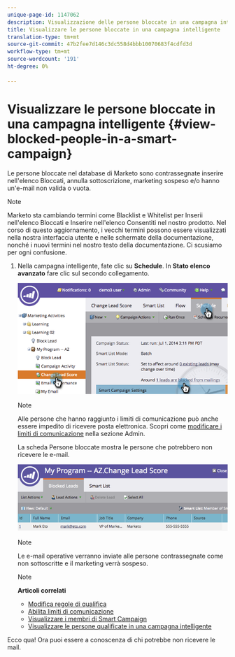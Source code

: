 ```yaml
---
unique-page-id: 1147062
description: Visualizzazione delle persone bloccate in una campagna intelligente - Documenti Marketo - Documentazione del prodotto
title: Visualizzare le persone bloccate in una campagna intelligente
translation-type: tm+mt
source-git-commit: 47b2fee7d146c3dc558d4bbb10070683f4cdfd3d
workflow-type: tm+mt
source-wordcount: '191'
ht-degree: 0%

---
```



# Visualizzare le persone bloccate in una campagna intelligente {#view-blocked-people-in-a-smart-campaign}

Le persone bloccate nel database di Marketo sono contrassegnate  inserire nell&#39;elenco Bloccati, annulla sottoscrizione, marketing sospeso e/o hanno un&#39;e-mail non valida o vuota.

>[!NOTE]
>
>Marketo sta cambiando termini come Blacklist e Whitelist per  Inserii nell&#39;elenco Bloccati e  Inserire nell&#39;elenco Consentiti nel nostro prodotto. Nel corso di questo aggiornamento, i vecchi termini possono essere visualizzati nella nostra interfaccia utente e nelle schermate della documentazione, nonché i nuovi termini nel nostro testo della documentazione. Ci scusiamo per ogni confusione.

1. Nella campagna intelligente, fate clic su **Schedule**. In **Stato elenco avanzato** fare clic sul secondo collegamento.

   ![](assets/image2014-9-22-16-3a47-3a38.png)

   >[!NOTE]
   >
   >Alle persone che hanno raggiunto i limiti di comunicazione può anche essere impedito di ricevere posta elettronica. Scopri come [modificare i limiti di comunicazione](../../../../product-docs/administration/email-setup/enable-communication-limits.md) nella sezione Admin.

   La scheda Persone bloccate mostra le persone che potrebbero non ricevere le e-mail.

   ![](assets/image2014-9-22-16-3a48-3a11.png)

   >[!NOTE]
   >
   >Le e-mail operative verranno inviate alle persone contrassegnate come non sottoscritte e il marketing verrà sospeso.

   >[!NOTE]
   >
   >**Articoli correlati**
   >
   >    
   >    
   >    * [Modifica regole di qualifica](../../../../product-docs/core-marketo-concepts/smart-campaigns/using-smart-campaigns/edit-qualification-rules-in-a-smart-campaign.md)
   >    * [Abilita limiti di comunicazione](../../../../product-docs/administration/email-setup/enable-communication-limits.md)
   >    * [Visualizzare i membri di Smart Campaign](view-smart-campaign-members.md)
   >    * [Visualizzare le persone qualificate in una campagna intelligente](view-qualified-people-in-a-smart-campaign.md)


Ecco qua! Ora puoi essere a conoscenza di chi potrebbe non ricevere le mail.